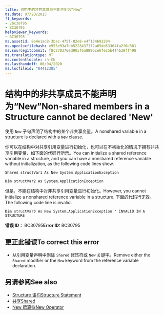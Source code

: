 ```yaml
---
title: 结构中的非共享成员不能声明为“New”
ms.date: 07/20/2015
f1_keywords:
- vbc30795
- BC30795
helpviewer_keywords:
- BC30795
ms.assetid: 8e4e1ad8-3bac-475f-82e8-e4f134692204
ms.openlocfilehash: e955e93a7db5228437172a65dd63364fa2f0d881
ms.sourcegitcommit: f8c270376ed905f6a8896ce0fe25b4f4b38ff498
ms.translationtype: MT
ms.contentlocale: zh-CN
ms.lasthandoff: 06/04/2020
ms.locfileid: "84412385"
---
```

# <a name="non-shared-members-in-a-structure-cannot-be-declared-new"></a><span data-ttu-id="4c0a2-102">结构中的非共享成员不能声明为“New”</span><span class="sxs-lookup"><span data-stu-id="4c0a2-102">Non-shared members in a Structure cannot be declared 'New'</span></span>
<span data-ttu-id="4c0a2-103">使用 `New` 子句声明了结构中的某个非共享变量。</span><span class="sxs-lookup"><span data-stu-id="4c0a2-103">A nonshared variable in a structure is declared with a `New` clause.</span></span>  
  
 <span data-ttu-id="4c0a2-104">你可以在结构中对共享引用变量进行初始化，也可以在不初始化的情况下拥有非共享引用变量，如下面的代码行所示。</span><span class="sxs-lookup"><span data-stu-id="4c0a2-104">You can initialize a shared reference variable in a structure, and you can have a nonshared reference variable without initialization, as the following code lines show.</span></span>  
  
 `Shared structVar1 As New System.ApplicationException`  
  
 `Dim structVar2 As System.ApplicationException`  
  
 <span data-ttu-id="4c0a2-105">但是，不能在结构中对非共享引用变量进行初始化。</span><span class="sxs-lookup"><span data-stu-id="4c0a2-105">However, you cannot initialize a nonshared reference variable in a structure.</span></span> <span data-ttu-id="4c0a2-106">下面的代码行无效。</span><span class="sxs-lookup"><span data-stu-id="4c0a2-106">The following code line is invalid.</span></span>  
  
 `Dim structVar3 As New System.ApplicationException ' INVALID IN A STRUCTURE`  
  
 <span data-ttu-id="4c0a2-107">**错误 ID：** BC30795</span><span class="sxs-lookup"><span data-stu-id="4c0a2-107">**Error ID:** BC30795</span></span>  
  
## <a name="to-correct-this-error"></a><span data-ttu-id="4c0a2-108">更正此错误</span><span class="sxs-lookup"><span data-stu-id="4c0a2-108">To correct this error</span></span>  
  
- <span data-ttu-id="4c0a2-109">从引用变量声明中删除 `Shared` 修饰符或 `New` 关键字。</span><span class="sxs-lookup"><span data-stu-id="4c0a2-109">Remove either the `Shared` modifier or the `New` keyword from the reference variable declaration.</span></span>  
  
## <a name="see-also"></a><span data-ttu-id="4c0a2-110">另请参阅</span><span class="sxs-lookup"><span data-stu-id="4c0a2-110">See also</span></span>

- [<span data-ttu-id="4c0a2-111">Structure 语句</span><span class="sxs-lookup"><span data-stu-id="4c0a2-111">Structure Statement</span></span>](../language-reference/statements/structure-statement.md)
- [<span data-ttu-id="4c0a2-112">共享</span><span class="sxs-lookup"><span data-stu-id="4c0a2-112">Shared</span></span>](../language-reference/modifiers/shared.md)
- [<span data-ttu-id="4c0a2-113">New 运算符</span><span class="sxs-lookup"><span data-stu-id="4c0a2-113">New Operator</span></span>](../language-reference/operators/new-operator.md)
